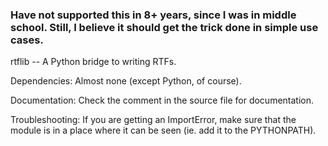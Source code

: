 ### Have not supported this in 8+ years, since I was in middle school. Still, I believe it should get the trick done in simple use cases.


rtflib -- A Python bridge to writing RTFs.

Dependencies:
Almost none (except Python, of course).

Documentation:
Check the comment in the source file for documentation.

Troubleshooting:
If you are getting an ImportError, make sure that the module is in a place where it can be seen (ie. add it to the PYTHONPATH).
